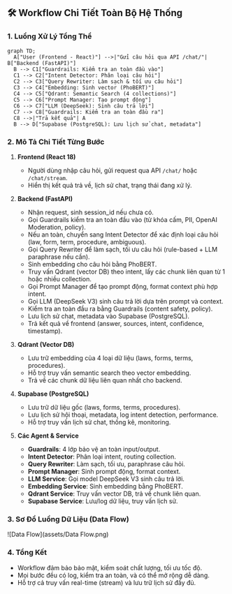 ## 🛠️ Workflow Chi Tiết Toàn Bộ Hệ Thống

### 1. Luồng Xử Lý Tổng Thể

```mermaid
graph TD;
  A["User (Frontend - React)"] -->|"Gửi câu hỏi qua API /chat/"| B["Backend (FastAPI)"]
  B --> C1["Guardrails: Kiểm tra an toàn đầu vào"]
  C1 --> C2["Intent Detector: Phân loại câu hỏi"]
  C2 --> C3["Query Rewriter: Làm sạch & tối ưu câu hỏi"]
  C3 --> C4["Embedding: Sinh vector (PhoBERT)"]
  C4 --> C5["Qdrant: Semantic Search (4 collections)"]
  C5 --> C6["Prompt Manager: Tạo prompt động"]
  C6 --> C7["LLM (DeepSeek): Sinh câu trả lời"]
  C7 --> C8["Guardrails: Kiểm tra an toàn đầu ra"]
  C8 -->|"Trả kết quả"| A
  B --> D["Supabase (PostgreSQL): Lưu lịch sử chat, metadata"]
```

### 2. Mô Tả Chi Tiết Từng Bước

1. **Frontend (React 18)**
   - Người dùng nhập câu hỏi, gửi request qua API `/chat/` hoặc `/chat/stream`.
   - Hiển thị kết quả trả về, lịch sử chat, trạng thái đang xử lý.

2. **Backend (FastAPI)**
   - Nhận request, sinh session_id nếu chưa có.
   - Gọi Guardrails kiểm tra an toàn đầu vào (từ khóa cấm, PII, OpenAI Moderation, policy).
   - Nếu an toàn, chuyển sang Intent Detector để xác định loại câu hỏi (law, form, term, procedure, ambiguous).
   - Gọi Query Rewriter để làm sạch, tối ưu câu hỏi (rule-based + LLM paraphrase nếu cần).
   - Sinh embedding cho câu hỏi bằng PhoBERT.
   - Truy vấn Qdrant (vector DB) theo intent, lấy các chunk liên quan từ 1 hoặc nhiều collection.
   - Gọi Prompt Manager để tạo prompt động, format context phù hợp intent.
   - Gọi LLM (DeepSeek V3) sinh câu trả lời dựa trên prompt và context.
   - Kiểm tra an toàn đầu ra bằng Guardrails (content safety, policy).
   - Lưu lịch sử chat, metadata vào Supabase (PostgreSQL).
   - Trả kết quả về frontend (answer, sources, intent, confidence, timestamp).

3. **Qdrant (Vector DB)**
   - Lưu trữ embedding của 4 loại dữ liệu (laws, forms, terms, procedures).
   - Hỗ trợ truy vấn semantic search theo vector embedding.
   - Trả về các chunk dữ liệu liên quan nhất cho backend.

4. **Supabase (PostgreSQL)**
   - Lưu trữ dữ liệu gốc (laws, forms, terms, procedures).
   - Lưu lịch sử hội thoại, metadata, log intent detection, performance.
   - Hỗ trợ truy vấn lịch sử chat, thống kê, monitoring.

5. **Các Agent & Service**
   - **Guardrails**: 4 lớp bảo vệ an toàn input/output.
   - **Intent Detector**: Phân loại intent, routing collection.
   - **Query Rewriter**: Làm sạch, tối ưu, paraphrase câu hỏi.
   - **Prompt Manager**: Sinh prompt động, format context.
   - **LLM Service**: Gọi model DeepSeek V3 sinh câu trả lời.
   - **Embedding Service**: Sinh embedding bằng PhoBERT.
   - **Qdrant Service**: Truy vấn vector DB, trả về chunk liên quan.
   - **Supabase Service**: Lưu/log dữ liệu, truy vấn lịch sử.

### 3. Sơ Đồ Luồng Dữ Liệu (Data Flow)

![Data Flow](assets/Data Flow.png)

### 4. Tổng Kết
- Workflow đảm bảo bảo mật, kiểm soát chất lượng, tối ưu tốc độ.
- Mọi bước đều có log, kiểm tra an toàn, và có thể mở rộng dễ dàng.
- Hỗ trợ cả truy vấn real-time (stream) và lưu trữ lịch sử đầy đủ. 